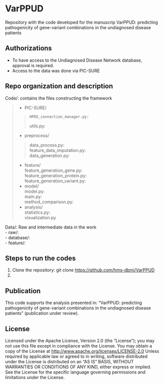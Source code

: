 # VarPPUD
Repository with the code developed for the manuscrip VarPPUD: predicting pathogenicity of gene-variant combinations in the undiagnosed disease patients

## Authorizations
- To have access to the Undiagnosed Disease Network database, approval is required.
- Access to the data was done via PIC-SURE

## Repo organization and description
Code/: contains the files constructing the framework  
> - PIC-SURE/  
>>     HPDS_connection_manager.py:  
>>    utils.py:  
> - preprocess/  
>>    data_process.py:  
>>    feature_data_imputation.py:  
>>    data_generation.py:  
> - feature/  
>    feature_generation_gene.py:  
>    feature_generation_protein.py:  
>    feature_generation_variant.py:  
> - model/  
>    model.py:  
>    main.py:  
>    method_comparison.py:  
> - analysis/  
>    statistics.py:  
>    visualization.py  
             
Data/: Raw and intermediate data in the work   
    - raw/:  
    - database/:  
    - feature/:  

## Steps to run the codes
1. Clone the repository: git clone https://github.com/hms-dbmi/VarPPUD  
2. 


## Publication
This code supports the analysis presented in: “VarPPUD: predicting pathogenicity of gene-variant combinations in the undiagnosed disease patients” (publication under review).


## License
Licensed under the Apache License, Version 2.0 (the “License”);
you may not use this file except in compliance with the License.
You may obtain a copy of the License at
    http://www.apache.org/licenses/LICENSE-2.0
Unless required by applicable law or agreed to in writing, software
distributed under the License is distributed on an “AS IS” BASIS,
WITHOUT WARRANTIES OR CONDITIONS OF ANY KIND, either express or implied.
See the License for the specific language governing permissions and
limitations under the License.

